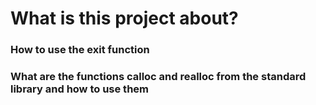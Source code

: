 # What is this project about?

### How to use the exit function
### What are the functions calloc and realloc from the standard library and how to use them
